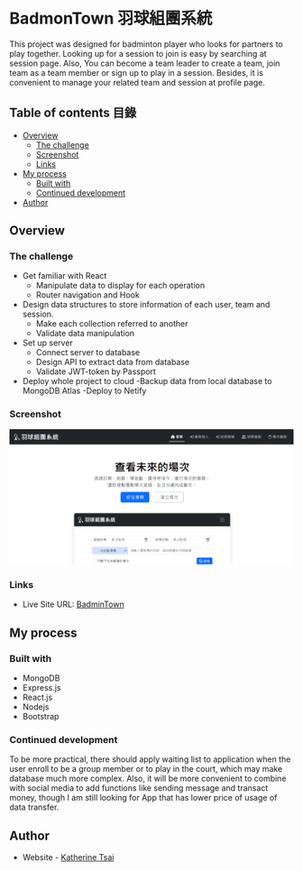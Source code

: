 # BadmonTown 羽球組團系統

This project was designed for badminton player who looks for partners to play together. Looking up for a session to join is easy by searching at session page. Also, You can become a team leader to create a team, join team as a team member or sign up to play in a session. Besides, it is convenient to manage your related team and session at profile page.

## Table of contents 目錄

- [Overview](#overview)
  - [The challenge](#the-challenge)
  - [Screenshot](#screenshot)
  - [Links](#links)
- [My process](#my-process)
  - [Built with](#built-with)
  - [Continued development](#continued-development)
- [Author](#author)

## Overview

### The challenge

- Get familiar with React
  - Manipulate data to display for each operation
  - Router navigation and Hook
- Design data structures to store information of each user, team and session.
  - Make each collection referred to another
  - Validate data manipulation
- Set up server
  - Connect server to database
  - Design API to extract data from database
  - Validate JWT-token by Passport
- Deploy whole project to cloud
  -Backup data from local database to MongoDB Atlas
  -Deploy to Netify

### Screenshot

![Homepage](./client/src/images/demo06.png "Homepage")

### Links

- Live Site URL: [BadminTown](https://your-live-site-url.com)

## My process

### Built with

- MongoDB
- Express.js
- React.js
- Nodejs
- Bootstrap

### Continued development

To be more practical, there should apply waiting list to application when the user enroll to be a group member or to play in the court, which may make database much more complex. Also, it will be more convenient to combine with social media to add functions like sending message and transact money, though I am still looking for App that has lower price of usage of data transfer.

## Author

- Website - [Katherine Tsai](https://github.com/ytsai4)
